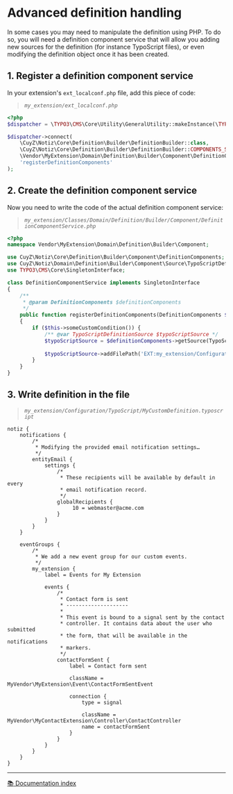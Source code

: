 # Advanced definition handling

In some cases you may need to manipulate the definition using PHP. To do so, you 
will need a definition component service that will allow you adding new sources
for the definition (for instance TypoScript files), or even modifying the 
definition object once it has been created.

## 1. Register a definition component service

In your extension's `ext_localconf.php` file, add this piece of code:

> *`my_extension/ext_localconf.php`*
```php
<?php
$dispatcher = \TYPO3\CMS\Core\Utility\GeneralUtility::makeInstance(\TYPO3\CMS\Extbase\SignalSlot\Dispatcher::class);

$dispatcher->connect(
    \CuyZ\Notiz\Core\Definition\Builder\DefinitionBuilder::class,
    \CuyZ\Notiz\Core\Definition\Builder\DefinitionBuilder::COMPONENTS_SIGNAL,
    \Vendor\MyExtension\Domain\Definition\Builder\Component\DefinitionComponentService::class,
    'registerDefinitionComponents'
);
```

## 2. Create the definition component service

Now you need to write the code of the actual definition component service:

> *`my_extension/Classes/Domain/Definition/Builder/Component/DefinitionComponentService.php`*
```php
<?php
namespace Vendor\MyExtension\Domain\Definition\Builder\Component;

use CuyZ\Notiz\Core\Definition\Builder\Component\DefinitionComponents;
use CuyZ\Notiz\Domain\Definition\Builder\Component\Source\TypoScriptDefinitionSource;
use TYPO3\CMS\Core\SingletonInterface;

class DefinitionComponentService implements SingletonInterface
{
    /**
     * @param DefinitionComponents $definitionComponents
     */
    public function registerDefinitionComponents(DefinitionComponents $definitionComponents)
    {
        if ($this->someCustomCondition()) {
            /** @var TypoScriptDefinitionSource $typoScriptSource */
            $typoScriptSource = $definitionComponents->getSource(TypoScriptDefinitionSource::class);
    
            $typoScriptSource->addFilePath('EXT:my_extension/Configuration/TypoScript/MyCustomDefinition.typoscript');
        }
    }
}
```

## 3. Write definition in the file

> *`my_extension/Configuration/TypoScript/MyCustomDefinition.typoscript`*
```
notiz {
    notifications {
        /*
         * Modifying the provided email notification settings…
         */
        entityEmail {
            settings {
                /*
                 * These recipients will be available by default in every 
                 * email notification record.
                 */
                globalRecipients {
                     10 = webmaster@acme.com
                }
            }
        }
    }
    
    eventGroups {
        /*
         * We add a new event group for our custom events.
         */
        my_extension {
            label = Events for My Extension

            events {
                /*
                 * Contact form is sent
                 * --------------------
                 *
                 * This event is bound to a signal sent by the contact 
                 * controller. It contains data about the user who submitted
                 * the form, that will be available in the notifications
                 * markers.
                 */
                contactFormSent {
                    label = Contact form sent

                    className = MyVendor\MyExtension\Event\ContactFormSentEvent

                    connection {
                        type = signal

                        className = MyVendor\MyContactExtension\Controller\ContactController
                        name = contactFormSent
                    }
                }
            }
        }
    }
}
```

---

[:books: Documentation index](../../README.md)
